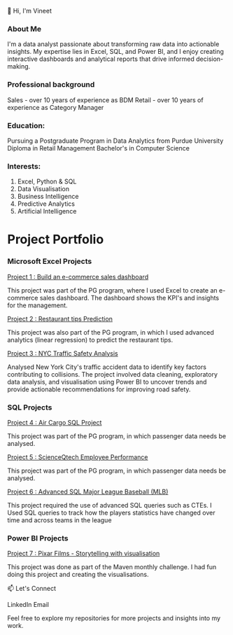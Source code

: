 👋 Hi, I'm Vineet

### About Me
I'm a data analyst passionate about transforming raw data into actionable insights. My expertise lies in Excel, SQL, and Power BI, and I enjoy creating interactive dashboards and analytical reports that drive informed decision-making.

### Professional background
Sales - over 10 years of experience as BDM
Retail - over 10 years of experience as Category Manager 

### Education:
Pursuing a Postgraduate Program in Data Analytics from Purdue University
Diploma in Retail Management
Bachelor's in Computer Science

 ### Interests:
1. Excel, Python & SQL
2. Data Visualisation 
3. Business Intelligence 
4. Predictive Analytics
5. Artificial Intelligence

# Project Portfolio

### Microsoft Excel Projects
[Project 1 : Build an e-commerce sales dashboard](https://github.com/vibvinit/data_analytics_ecommerce_sales_dashboard)

This project was part of the PG program, where I used Excel to create an e-commerce sales dashboard. The dashboard shows the KPI's and insights for the management. 

[Project 2 : Restaurant tips Prediction](https://github.com/vibvinit/predictive_analytics_project)

This project was also part of the PG program, in which I used advanced analytics (linear regression) to predict the restaurant tips. 

[Project 3 : NYC Traffic Safety Analysis](https://github.com/vibvinit/NYC-Traffic-Safety-Analysis)

Analysed New York City's traffic accident data to identify key factors contributing to collisions. The project involved data cleaning, exploratory data analysis, and visualisation using Power BI to uncover trends and provide actionable recommendations for improving road safety.

### SQL Projects
[Project 4 : Air Cargo SQL Project](https://github.com/vibvinit/Air-Cargo-SQL-Project)

This project was part of the PG program, in which passenger data needs be analysed. 

[Project 5 : ScienceQtech Employee Performance](https://github.com/vibvinit/ScienceQtech-Employee-Performace)

This project was part of the PG program, in which passenger data needs be analysed. 

[Project 6 : Advanced SQL Major League Baseball (MLB)](https://github.com/vibvinit/Major-League-Baseball-MLB-)

This project required the use of advanced SQL queries such as CTEs. I Used SQL queries to track how the players statistics have changed over time and across teams in the league

### Power BI Projects
[Project 7 : Pixar Films - Storytelling with visualisation](https://github.com/vibvinit/Pixar-Films-Analysis)

This project was done as part of the Maven monthly challenge. I had fun doing this project and creating the visualisations. 

📫 Let's Connect

LinkedIn
Email

Feel free to explore my repositories for more projects and insights into my work.

<!---
vibvinit/vibvinit is a ✨ special ✨ repository because its `README.md` (this file) appears on your GitHub profile.
You can click the Preview link to take a look at your changes.
--->

